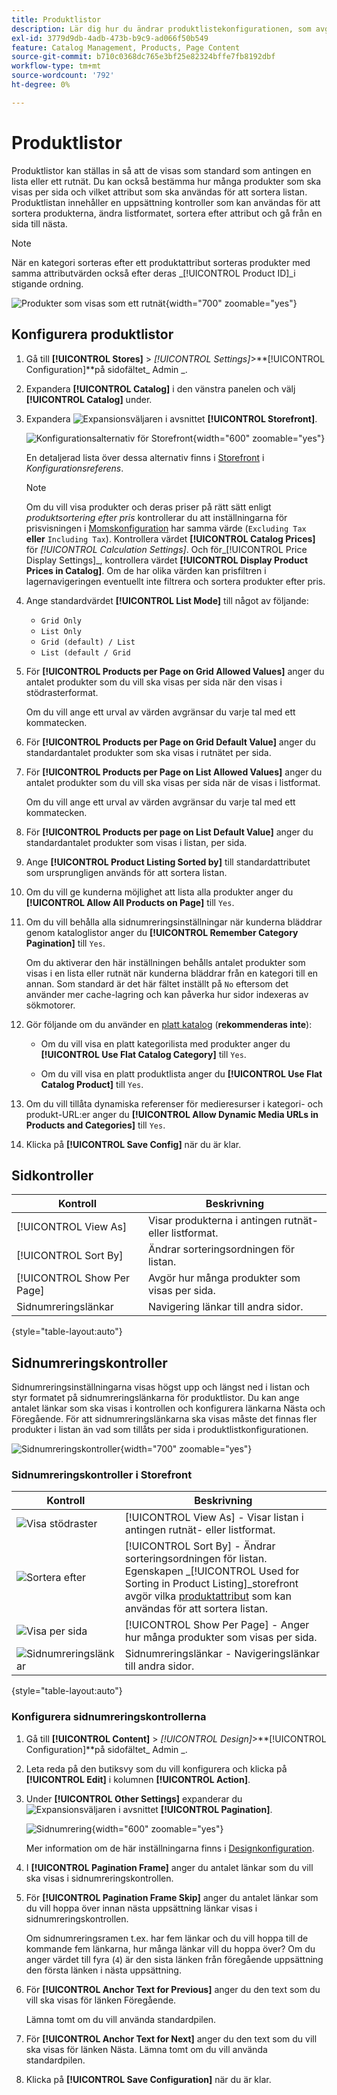```yaml
---
title: Produktlistor
description: Lär dig hur du ändrar produktlistekonfigurationen, som avgör hur många produkter som visas per sida och vilket attribut som används för att sortera listan.
exl-id: 3779d9db-4adb-473b-b9c9-ad066f50b549
feature: Catalog Management, Products, Page Content
source-git-commit: b710c0368dc765e3bf25e82324bffe7fb8192dbf
workflow-type: tm+mt
source-wordcount: '792'
ht-degree: 0%

---
```


# Produktlistor

Produktlistor kan ställas in så att de visas som standard som antingen en lista eller ett rutnät. Du kan också bestämma hur många produkter som ska visas per sida och vilket attribut som ska användas för att sortera listan. Produktlistan innehåller en uppsättning kontroller som kan användas för att sortera produkterna, ändra listformatet, sortera efter attribut och gå från en sida till nästa.

>[!NOTE]
>
>När en kategori sorteras efter ett produktattribut sorteras produkter med samma attributvärden också efter deras _[!UICONTROL Product ID]_i stigande ordning.

![Produkter som visas som ett rutnät](./assets/storefront-catalog-page.png){width="700" zoomable="yes"}

## Konfigurera produktlistor

1. Gå till **[!UICONTROL Stores]** > _[!UICONTROL Settings]_>**[!UICONTROL Configuration]**på sidofältet_ Admin _.

1. Expandera **[!UICONTROL Catalog]** i den vänstra panelen och välj **[!UICONTROL Catalog]** under.

1. Expandera ![Expansionsväljaren](../assets/icon-display-expand.png) i avsnittet **[!UICONTROL Storefront]**.

   ![Konfigurationsalternativ för Storefront](../configuration-reference/catalog/assets/catalog-storefront.png){width="600" zoomable="yes"}

   En detaljerad lista över dessa alternativ finns i [Storefront](../configuration-reference/catalog/catalog.md#storefront) i _Konfigurationsreferens_.

   >[!NOTE]
   >
   >Om du vill visa produkter och deras priser på rätt sätt enligt _produktsortering efter pris_ kontrollerar du att inställningarna för prisvisningen i [Momskonfiguration](../configuration-reference/sales/tax.md) har samma värde (`Excluding Tax` **eller** `Including Tax`). Kontrollera värdet **[!UICONTROL Catalog Prices]** för _[!UICONTROL Calculation Settings]_. Och för_[!UICONTROL Price Display Settings]_, kontrollera värdet **[!UICONTROL Display Product Prices in Catalog]**. Om de har olika värden kan prisfiltren i lagernavigeringen eventuellt inte filtrera och sortera produkter efter pris.

1. Ange standardvärdet **[!UICONTROL List Mode]** till något av följande:

   - `Grid Only`
   - `List Only`
   - `Grid (default) / List`
   - `List (default / Grid`

1. För **[!UICONTROL Products per Page on Grid Allowed Values]** anger du antalet produkter som du vill ska visas per sida när den visas i stödrasterformat.

   Om du vill ange ett urval av värden avgränsar du varje tal med ett kommatecken.

1. För **[!UICONTROL Products per Page on Grid Default Value]** anger du standardantalet produkter som ska visas i rutnätet per sida.

1. För **[!UICONTROL Products per Page on List Allowed Values]** anger du antalet produkter som du vill ska visas per sida när de visas i listformat.

   Om du vill ange ett urval av värden avgränsar du varje tal med ett kommatecken.

1. För **[!UICONTROL Products per page on List Default Value]** anger du standardantalet produkter som visas i listan, per sida.

1. Ange **[!UICONTROL Product Listing Sorted by]** till standardattributet som ursprungligen används för att sortera listan.

1. Om du vill ge kunderna möjlighet att lista alla produkter anger du **[!UICONTROL Allow All Products on Page]** till `Yes`.

1. Om du vill behålla alla sidnumreringsinställningar när kunderna bläddrar genom kataloglistor anger du **[!UICONTROL Remember Category Pagination]** till `Yes`.

   Om du aktiverar den här inställningen behålls antalet produkter som visas i en lista eller rutnät när kunderna bläddrar från en kategori till en annan. Som standard är det här fältet inställt på `No` eftersom det använder mer cache-lagring och kan påverka hur sidor indexeras av sökmotorer.

1. Gör följande om du använder en [platt katalog](catalog-flat.md) (**rekommenderas inte**):

   - Om du vill visa en platt kategorilista med produkter anger du **[!UICONTROL Use Flat Catalog Category]** till `Yes`.

   - Om du vill visa en platt produktlista anger du **[!UICONTROL Use Flat Catalog Product]** till `Yes`.

1. Om du vill tillåta dynamiska referenser för medieresurser i kategori- och produkt-URL:er anger du **[!UICONTROL Allow Dynamic Media URLs in Products and Categories]** till `Yes`.

1. Klicka på **[!UICONTROL Save Config]** när du är klar.

## Sidkontroller

| Kontroll | Beskrivning |
|--- |--- |
| [!UICONTROL View As] | Visar produkterna i antingen rutnät- eller listformat. |
| [!UICONTROL Sort By] | Ändrar sorteringsordningen för listan. |
| [!UICONTROL Show Per Page] | Avgör hur många produkter som visas per sida. |
| Sidnumreringslänkar | Navigering länkar till andra sidor. |

{style="table-layout:auto"}

## Sidnumreringskontroller

Sidnumreringsinställningarna visas högst upp och längst ned i listan och styr formatet på sidnumreringslänkarna för produktlistor. Du kan ange antalet länkar som ska visas i kontrollen och konfigurera länkarna Nästa och Föregående. För att sidnumreringslänkarna ska visas måste det finnas fler produkter i listan än vad som tillåts per sida i produktlistkonfigurationen.

![Sidnumreringskontroller](./assets/storefront-pagination-controls.png){width="700" zoomable="yes"}

### Sidnumreringskontroller i Storefront

| Kontroll | Beskrivning |
|--- |--- |
| ![Visa stödraster](./assets/controls-pagination-list-grid.png) | [!UICONTROL View As] - Visar listan i antingen rutnät- eller listformat. |
| ![Sortera efter](./assets/control-pagination-sort-by.png) | [!UICONTROL Sort By] - Ändrar sorteringsordningen för listan. Egenskapen _[!UICONTROL Used for Sorting in Product Listing]_storefront avgör vilka [produktattribut](../catalog/product-attributes.md) som kan användas för att sortera listan. |
| ![Visa per sida](./assets/control-pagination-show-per-page.png) | [!UICONTROL Show Per Page] - Anger hur många produkter som visas per sida. |
| ![Sidnumreringslänkar](./assets/control-pagination.png) | Sidnumreringslänkar - Navigeringslänkar till andra sidor. |

{style="table-layout:auto"}

### Konfigurera sidnumreringskontrollerna

1. Gå till **[!UICONTROL Content]** > _[!UICONTROL Design]_>**[!UICONTROL Configuration]**på sidofältet_ Admin _.

1. Leta reda på den butiksvy som du vill konfigurera och klicka på **[!UICONTROL Edit]** i kolumnen **[!UICONTROL Action]**.

1. Under **[!UICONTROL Other Settings]** expanderar du ![Expansionsväljaren](../assets/icon-display-expand.png) i avsnittet **[!UICONTROL Pagination]**.

   ![Sidnumrering](./assets/config-design-pagination.png){width="600" zoomable="yes"}

   Mer information om de här inställningarna finns i [Designkonfiguration](../content-design/configuration.md).

1. I **[!UICONTROL Pagination Frame]** anger du antalet länkar som du vill ska visas i sidnumreringskontrollen.

1. För **[!UICONTROL Pagination Frame Skip]** anger du antalet länkar som du vill hoppa över innan nästa uppsättning länkar visas i sidnumreringskontrollen.

   Om sidnumreringsramen t.ex. har fem länkar och du vill hoppa till de kommande fem länkarna, hur många länkar vill du hoppa över? Om du anger värdet till fyra (`4`) är den sista länken från föregående uppsättning den första länken i nästa uppsättning.

1. För **[!UICONTROL Anchor Text for Previous]** anger du den text som du vill ska visas för länken Föregående.

   Lämna tomt om du vill använda standardpilen.

1. För **[!UICONTROL Anchor Text for Next]** anger du den text som du vill ska visas för länken Nästa. Lämna tomt om du vill använda standardpilen.

1. Klicka på **[!UICONTROL Save Configuration]** när du är klar.
